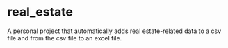 # real_estate
A personal project that automatically adds real estate-related data to a csv file and from the csv file to an excel file.
